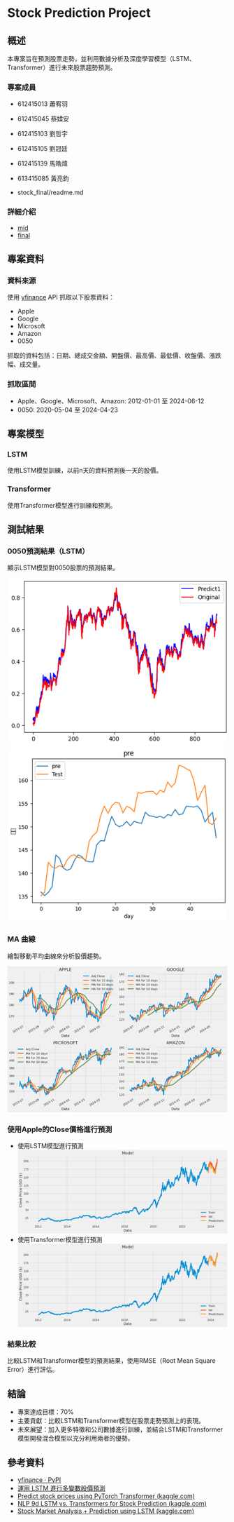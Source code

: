 # Stock Prediction Project

## 概述

本專案旨在預測股票走勢，並利用數據分析及深度學習模型（LSTM、Transformer）進行未來股票趨勢預測。

### 專案成員
- 612415013 蕭宥羽
- 612415045 蔡媃安
- 612415103 劉哲宇
- 612415105 劉冠廷
- 612415139 馬皓煒
- 613415085 黃亮鈞

- stock_final/readme.md

### 詳細介紹
- [mid](stock_mid/readme.md)
- [final](stock_final/readme.md)
## 專案資料

### 資料來源
使用 [yfinance](https://pypi.org/project/yfinance/) API 抓取以下股票資料：
- Apple
- Google
- Microsoft
- Amazon
- 0050

抓取的資料包括：日期、總成交金額、開盤價、最高價、最低價、收盤價、漲跌幅、成交量。

### 抓取區間
- Apple、Google、Microsoft、Amazon: 2012-01-01 至 2024-06-12
- 0050: 2020-05-04 至 2024-04-23

## 專案模型

### LSTM
使用LSTM模型訓練，以前n天的資料預測後一天的股價。

### Transformer
使用Transformer模型進行訓練和預測。

## 測試結果

### 0050預測結果（LSTM）
顯示LSTM模型對0050股票的預測結果。

![LSTM1](image/lstm1.png)
![LSTM2](image/lstm2.png)

### MA 曲線
繪製移動平均曲線來分析股價趨勢。

![MA](image/ma.png)

### 使用Apple的Close價格進行預測
- 使用LSTM模型進行預測
  ![LSTM3](image/lstm3.png)
- 使用Transformer模型進行預測
  ![Transformer](image/transformer.png)
  

### 結果比較
比較LSTM和Transformer模型的預測結果，使用RMSE（Root Mean Square Error）進行評估。

## 結論

- 專案達成目標：70%
- 主要貢獻：比較LSTM和Transformer模型在股票走勢預測上的表現。
- 未來展望：加入更多特徵和公司數據進行訓練，並結合LSTM和Transformer模型開發混合模型以充分利用兩者的優勢。

## 參考資料

- [yfinance · PyPI](https://pypi.org/project/yfinance/)
- [運用 LSTM 進行多變數股價預測](https://medium.com/@hjeremy1222/%E9%81%8B%E7%94%A8lstm%E9%80%B2%E8%A1%8C%E5%A4%9A%E8%AE%8A%E6%95%B8%E8%82%A1%E5%83%B9%E9%A0%90%E6%B8%AC-6a4eb710b745)
- [Predict stock prices using PyTorch Transformer (kaggle.com)](https://www.kaggle.com/code/hobbyai/predict-stock-prices-using-pytorch-transformer)
- [NLP 9d LSTM vs. Transformers for Stock Prediction (kaggle.com)](https://www.kaggle.com/code/selcukcan/nlp-9d-lstm-vs-transformers-for-stock-prediction)
- [Stock Market Analysis + Prediction using LSTM (kaggle.com)](https://www.kaggle.com/code/faressayah/stock-market-analysis-prediction-using-lstm)






